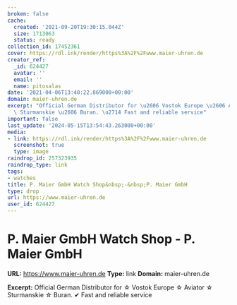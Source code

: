 ```yaml
---
broken: false
cache:
  created: '2021-09-20T19:30:15.044Z'
  size: 1713063
  status: ready
collection_id: 17452361
cover: https://rdl.ink/render/https%3A%2F%2Fwww.maier-uhren.de
creator_ref:
  _id: 624427
  avatar: ''
  email: ''
  name: pitosalas
date: '2021-04-06T13:40:22.869000+00:00'
domain: maier-uhren.de
excerpt: "Official German Distributor for \u2606 Vostok Europe \u2606 Aviator \u2606\
  \ Sturmanskie \u2606 Buran. \u2714 Fast and reliable service"
important: false
last_update: '2024-05-15T13:54:43.263000+00:00'
media:
- link: https://rdl.ink/render/https%3A%2F%2Fwww.maier-uhren.de
  screenshot: true
  type: image
raindrop_id: 257323935
raindrop_type: link
tags:
- watches
title: P. Maier GmbH Watch Shop&nbsp;-&nbsp;P. Maier GmbH
type: drop
url: https://www.maier-uhren.de
user_id: 624427
---
```


# P. Maier GmbH Watch Shop&nbsp;-&nbsp;P. Maier GmbH

**URL:** https://www.maier-uhren.de
**Type:** link
**Domain:** maier-uhren.de

**Excerpt:** Official German Distributor for ☆ Vostok Europe ☆ Aviator ☆ Sturmanskie ☆ Buran. ✔ Fast and reliable service

